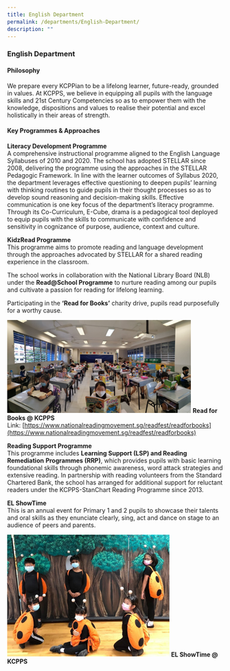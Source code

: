 ```yaml
---
title: English Department
permalink: /departments/English-Department/
description: ""
---
```

### **English Department**

#### **Philosophy**
We prepare every KCPPian to be a lifelong learner, future-ready, grounded in values. At KCPPS, we believe in equipping all pupils with the language skills and 21st Century Competencies so as to empower them with the knowledge, dispositions and values to realise their potential and excel holistically in their areas of strength.

#### **Key Programmes & Approaches**
**Literacy Development Programme** <br>
A comprehensive instructional programme aligned to the English Language Syllabuses of 2010 and 2020. The school has adopted STELLAR since 2008, delivering the programme using the approaches in the STELLAR Pedagogic Framework. In line with the learner outcomes of Syllabus 2020, the department leverages effective questioning to deepen pupils’ learning with thinking routines to guide pupils in their thought processes so as to develop sound reasoning and decision-making skills. Effective communication is one key focus of the department’s literacy programme. Through its Co-Curriculum, E-Cube, drama is a pedagogical tool deployed to equip pupils with the skills to communicate with confidence and sensitivity in cognizance of purpose, audience, context and culture.

**KidzRead Programme** <br>
This programme aims to promote reading and language development through the approaches advocated by STELLAR for a shared reading experience in the classroom.

The school works in collaboration with the National Library Board (NLB) under the **Read@School Programme** to nurture reading among our pupils and cultivate a passion for reading for lifelong learning.

Participating in the **‘Read for Books’** charity drive, pupils read purposefully for a worthy cause.

<img src="/images/KidzRead.jpeg" 
     style="width:85%">
**Read for Books @ KCPPS** <br>
Link: [https://www.nationalreadingmovement.sg/readfest/readforbooks](https://www.nationalreadingmovement.sg/readfest/readforbooks)

**Reading Support Programme**<br>
This programme includes **Learning Support (LSP) and Reading Remediation** **Programmes (RRP)**, which provides pupils with basic learning foundational skills through phonemic awareness, word attack strategies and extensive reading. In partnership with reading volunteers from the Standard Chartered Bank, the school has arranged for additional support for reluctant readers under the KCPPS-StanChart Reading Programme since 2013.

**EL ShowTime** <br>
This is an annual event for Primary 1 and 2 pupils to showcase their talents and oral skills as they enunciate clearly, sing, act and dance on stage to an audience of peers and parents.

<img src="/images/Kidz%20Drama.jpg" 
     style="width:75%">
**EL ShowTime @ KCPPS**